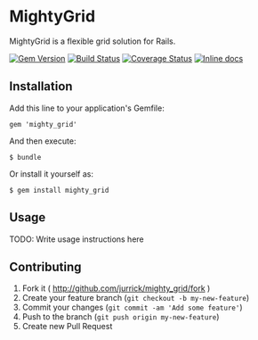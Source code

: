 # MightyGrid

MightyGrid is a flexible grid solution for Rails.

[![Gem Version](https://badge.fury.io/rb/mighty_grid.svg)](http://badge.fury.io/rb/mighty_grid)
[![Build Status](https://travis-ci.org/jurrick/mighty_grid.svg?branch=master)](https://travis-ci.org/jurrick/mighty_grid)
[![Coverage Status](https://coveralls.io/repos/jurrick/mighty_grid/badge.png)](https://coveralls.io/r/jurrick/mighty_grid)
[![Inline docs](http://inch-pages.github.io/github/jurrick/mighty_grid.png)](http://inch-pages.github.io/github/jurrick/mighty_grid)

## Installation

Add this line to your application's Gemfile:

    gem 'mighty_grid'

And then execute:

    $ bundle

Or install it yourself as:

    $ gem install mighty_grid

## Usage

TODO: Write usage instructions here

## Contributing

1. Fork it ( http://github.com/jurrick/mighty_grid/fork )
2. Create your feature branch (`git checkout -b my-new-feature`)
3. Commit your changes (`git commit -am 'Add some feature'`)
4. Push to the branch (`git push origin my-new-feature`)
5. Create new Pull Request

